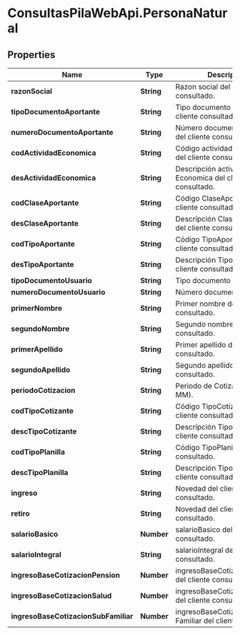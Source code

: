 # ConsultasPilaWebApi.PersonaNatural

## Properties
Name | Type | Description | Notes
------------ | ------------- | ------------- | -------------
**razonSocial** | **String** | Razon social del cliente consultado. | [optional] 
**tipoDocumentoAportante** | **String** | Tipo documento Aportante del cliente consultado. | [optional] 
**numeroDocumentoAportante** | **String** | Número documento Aportante del cliente consultado. | [optional] 
**codActividadEconomica** | **String** | Código  actividad economica del cliente consultado. | [optional] 
**desActividadEconomica** | **String** | Descripción actividad Economica del cliente consultado. | [optional] 
**codClaseAportante** | **String** | Código ClaseAportante del cliente consultado. | [optional] 
**desClaseAportante** | **String** | Descripción ClaseAportante del cliente consultado. | [optional] 
**codTipoAportante** | **String** | Código TipoAportante del cliente consultado. | [optional] 
**desTipoAportante** | **String** | Descripción TipoAportante del cliente consultado. | [optional] 
**tipoDocumentoUsuario** | **String** | Tipo documento Usuario. | [optional] 
**numeroDocumentoUsuario** | **String** | Número documento Usuario. | [optional] 
**primerNombre** | **String** | Primer nombre del cliente consultado. | [optional] 
**segundoNombre** | **String** | Segundo nombre del cliente consultado. | [optional] 
**primerApellido** | **String** | Primer apellido del cliente consultado. | [optional] 
**segundoApellido** | **String** | Segundo apellido del cliente consultado. | [optional] 
**periodoCotizacion** | **String** | Periodo de Cotizacion (YYYY-MM). | [optional] 
**codTipoCotizante** | **String** | Código TipoCotizante del cliente consultado. | [optional] 
**descTipoCotizante** | **String** | Descripción TipoCotizante del cliente consultado. | [optional] 
**codTipoPlanilla** | **String** | Código TipoPlanilla del cliente consultado. | [optional] 
**descTipoPlanilla** | **String** | Descripción TipoPlanilla del cliente consultado. | [optional] 
**ingreso** | **String** | Novedad del cliente consultado. | [optional] 
**retiro** | **String** | Novedad del cliente consultado. | [optional] 
**salarioBasico** | **Number** | salarioBasico del cliente consultado. | [optional] 
**salarioIntegral** | **String** | salarioIntegral del cliente consultado. | [optional] 
**ingresoBaseCotizacionPension** | **Number** | ingresoBaseCotizacionPension del cliente consultado. | [optional] 
**ingresoBaseCotizacionSalud** | **Number** | ingresoBaseCotizacionSalud del cliente consultado. | [optional] 
**ingresoBaseCotizacionSubFamiliar** | **Number** | ingresoBaseCotizacionSub Familiar del cliente consultado. | [optional] 


